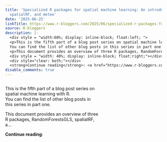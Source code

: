 ```yaml
---
title: 'Specialized R packages for spatial machine learning: An introduction to RandomForestsGLS,
  spatialRF, and meteo'
date: '2025-06-25'
linkTitle: https://www.r-bloggers.com/2025/06/specialized-r-packages-for-spatial-machine-learning-an-introduction-to-randomforestsgls-spatialrf-and-meteo/
source: R-bloggers
description: |-
  <div style = "width:60%; display: inline-block; float:left; ">
  <p>This is the fifth part of a blog post series on spatial machine learning with R.<br />
  You can find the list of other blog posts in this series in part one.</p>
  <p>This document provides an overview of three R packages, RandomForestsGLS, spatialRF, a...</p></div>
  <div style = "width: 40%; display: inline-block; float:right;"></div>
  <div style="clear: both;"></div>
  <strong>Continue reading</strong>: <a href="https://www.r-bloggers.com/2025/06/specialized-r-packages-for-spatial-machine-learning-an-introduction-to-randomforestsgls-spat ...
disable_comments: true
---
```

<div style = "width:60%; display: inline-block; float:left; ">
<p>This is the fifth part of a blog post series on spatial machine learning with R.<br />
You can find the list of other blog posts in this series in part one.</p>
<p>This document provides an overview of three R packages, RandomForestsGLS, spatialRF, a...</p></div>
<div style = "width: 40%; display: inline-block; float:right;"></div>
<div style="clear: both;"></div>
<strong>Continue reading</strong>: <a href="https://www.r-bloggers.com/2025/06/specialized-r-packages-for-spatial-machine-learning-an-introduction-to-randomforestsgls-spat ...
